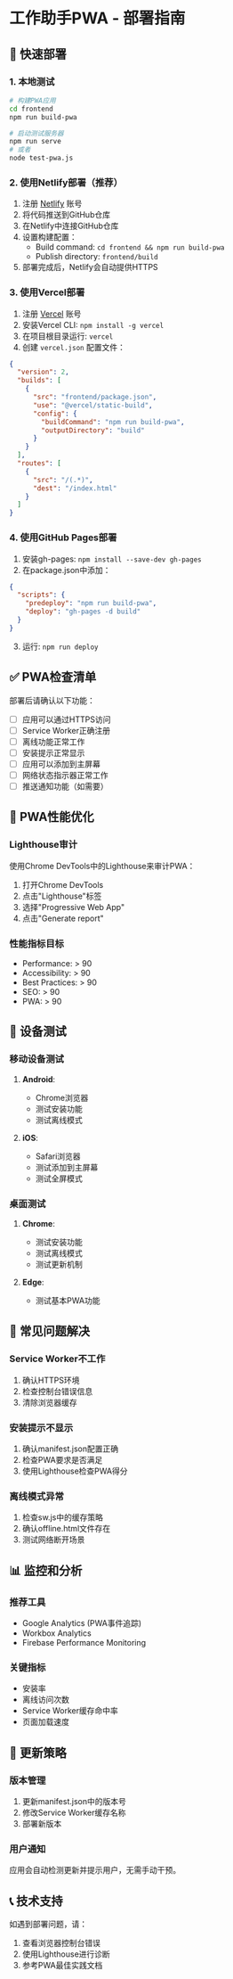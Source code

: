 # 工作助手PWA - 部署指南

## 🚀 快速部署

### 1. 本地测试

```bash
# 构建PWA应用
cd frontend
npm run build-pwa

# 启动测试服务器
npm run serve
# 或者
node test-pwa.js
```

### 2. 使用Netlify部署（推荐）

1. 注册 [Netlify](https://www.netlify.com/) 账号
2. 将代码推送到GitHub仓库
3. 在Netlify中连接GitHub仓库
4. 设置构建配置：
   - Build command: `cd frontend && npm run build-pwa`
   - Publish directory: `frontend/build`
5. 部署完成后，Netlify会自动提供HTTPS

### 3. 使用Vercel部署

1. 注册 [Vercel](https://vercel.com/) 账号
2. 安装Vercel CLI: `npm install -g vercel`
3. 在项目根目录运行: `vercel`
4. 创建 `vercel.json` 配置文件：

```json
{
  "version": 2,
  "builds": [
    {
      "src": "frontend/package.json",
      "use": "@vercel/static-build",
      "config": {
        "buildCommand": "npm run build-pwa",
        "outputDirectory": "build"
      }
    }
  ],
  "routes": [
    {
      "src": "/(.*)",
      "dest": "/index.html"
    }
  ]
}
```

### 4. 使用GitHub Pages部署

1. 安装gh-pages: `npm install --save-dev gh-pages`
2. 在package.json中添加：
```json
{
  "scripts": {
    "predeploy": "npm run build-pwa",
    "deploy": "gh-pages -d build"
  }
}
```
3. 运行: `npm run deploy`

## ✅ PWA检查清单

部署后请确认以下功能：

- [ ] 应用可以通过HTTPS访问
- [ ] Service Worker正确注册
- [ ] 离线功能正常工作
- [ ] 安装提示正常显示
- [ ] 应用可以添加到主屏幕
- [ ] 网络状态指示器正常工作
- [ ] 推送通知功能（如需要）

## 🔧 PWA性能优化

### Lighthouse审计

使用Chrome DevTools中的Lighthouse来审计PWA：

1. 打开Chrome DevTools
2. 点击"Lighthouse"标签
3. 选择"Progressive Web App"
4. 点击"Generate report"

### 性能指标目标

- Performance: > 90
- Accessibility: > 90
- Best Practices: > 90
- SEO: > 90
- PWA: > 90

## 📱 设备测试

### 移动设备测试

1. **Android**:
   - Chrome浏览器
   - 测试安装功能
   - 测试离线模式

2. **iOS**:
   - Safari浏览器
   - 测试添加到主屏幕
   - 测试全屏模式

### 桌面测试

1. **Chrome**:
   - 测试安装功能
   - 测试离线模式
   - 测试更新机制

2. **Edge**:
   - 测试基本PWA功能

## 🐛 常见问题解决

### Service Worker不工作

1. 确认HTTPS环境
2. 检查控制台错误信息
3. 清除浏览器缓存

### 安装提示不显示

1. 确认manifest.json配置正确
2. 检查PWA要求是否满足
3. 使用Lighthouse检查PWA得分

### 离线模式异常

1. 检查sw.js中的缓存策略
2. 确认offline.html文件存在
3. 测试网络断开场景

## 📊 监控和分析

### 推荐工具

- Google Analytics (PWA事件追踪)
- Workbox Analytics
- Firebase Performance Monitoring

### 关键指标

- 安装率
- 离线访问次数
- Service Worker缓存命中率
- 页面加载速度

## 🔄 更新策略

### 版本管理

1. 更新manifest.json中的版本号
2. 修改Service Worker缓存名称
3. 部署新版本

### 用户通知

应用会自动检测更新并提示用户，无需手动干预。

## 📞 技术支持

如遇到部署问题，请：

1. 查看浏览器控制台错误
2. 使用Lighthouse进行诊断
3. 参考PWA最佳实践文档 